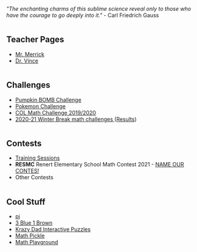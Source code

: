 *"The enchanting charms of this sublime science reveal only to those who have the courage to go deeply into it."* - Carl Friedrich Gauss 

<div class="row">
  <div class="column">
    <h2> Teacher Pages </h2>
    <p>
      <ul>
        <li> <a href="https://MerrickMath.github.io"> Mr. Merrick </a>  </li>
        <li> <a href="https://vchan2.github.io"> Dr. Vince </a>  </li>
      </ul> 
    </p>
  </div>
  <div class="column">
    <h2> Challenges </h2>
    <p>
      <ul>
        <li> <a href="https://tinyurl.com/2020renertpumpkin"> Pumpkin BOMB Challenge </a>  </li>
        <li> <a href="https://MerrickMath.github.io/MerrickMath.github.io-PokemonChallenge/"> Pokemon Challenge</a>  </li>
        <li> <a href="https://renertmath.github.io/RenertMath-CelebrateMath/"> COL Math Challenge 2019/2020 </a>  </li>
        <li> <a href="https://vchan2.github.io/Challenges/2020-21Winter_Break.pdf"> 2020-21 Winter Break math challenges </a> (<a href="https://vchan2.github.io/Challenges/2020-21Winter_Break_winners.pdf">Results</a>)</li>
      </ul> 
    </p>
  </div>
  <div class="column">
    <h2> Contests </h2>
    <p>
      <ul>
        <li><a href="https://renertmath.github.io/contests" target="_blank"> Training Sessions </a> </li>
        <li><b>RESMC</b> Renert Elementary School Math Contest 2021 - <a href="https://renertmath.github.io/contests/nameourcontest" target="_blank" font color="red">NAME OUR CONTES!</a></font> </li>
        <li>Other Contests </li>
      </ul> 
    </p>
</div></div>

<div class="row">
 <div class="column">
    <h2> Cool Stuff </h2>
    <p>
      <ul>
        <li><a href="https://renertmath.github.io/pi">pi</a></li>
        <li><a href="https://www.3blue1brown.com"> 3 Blue 1 Brown </a> </li>
        <li><a href="https://krazydad.com/tablet/puzzles.php"> Krazy Dad Interactive Puzzles </a> </li>
        <li><a href="https://mathpickle.com"> Math Pickle </a> </li>
        <li><a href="https://www.mathplayground.com"> Math Playground </a> </li>
      </ul> 
    </p>
</div></div>
